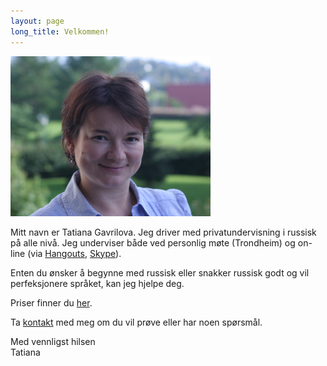```yaml
---
layout: page
long_title: Velkommen!
---
```


<img class="img-rounded" src="/images/photo.jpg"/>

Mitt navn er Tatiana Gavrilova. Jeg driver med privatundervisning i russisk på alle nivå. Jeg underviser både ved personlig møte (Trondheim) og on-line (via [Hangouts](https://www.google.com/+/learnmore/hangouts/), [Skype](http://www.skype.com/)).

Enten du ønsker å begynne med russisk eller snakker russisk godt og vil perfeksjonere språket, kan jeg hjelpe deg.

Priser finner du [her](/prices).

Ta [kontakt](/contacts) med meg om du vil prøve eller har noen spørsmål.

Med vennligst hilsen<br/>
Tatiana
